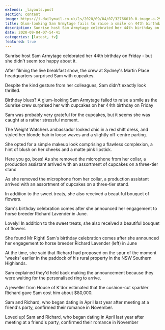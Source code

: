```yaml
---
extends: _layouts.post
section: content
image: https://i.dailymail.co.uk/1s/2020/09/04/07/32766010-0-image-a-29_1599199871222.jpg 
title: Glum-looking Sam Armytage fails to raise a smile on 44th birthday 
description: Sunrise host Sam Armytage celebrated her 44th birthday on Friday - but she didnt seem too happy about it. 
date: 2020-09-04-07-54-41 
categories: [latest, tv] 
featured: true 
--- 
```

Sunrise host Sam Armytage celebrated her 44th birthday on Friday - but she didn't seem too happy about it.

After filming the live breakfast show, the crew at Sydney's Martin Place headquarters surprised Sam with cupcakes.

Despite the kind gesture from her colleagues, Sam didn't exactly look thrilled. 

Birthday blues? A glum-looking Sam Armytage failed to raise a smile as the Sunrise crew surprised her with cupcakes on her 44th birthday on Friday

Sam was probably very grateful for the cupcakes, but it seems she was caught at a rather stressful moment.

The Weight Watchers ambassador looked chic in a red shift dress, and styled her blonde hair in loose waves and a slightly off-centre parting.

She opted for a simple makeup look comprising a flawless complexion, a hint of blush on her cheeks and a matte pink lipstick.

Here you go, boss! As she removed the microphone from her collar, a production assistant arrived with an assortment of cupcakes on a three-tier stand 

As she removed the microphone from her collar, a production assistant arrived with an assortment of cupcakes on a three-tier stand.

In addition to the sweet treats, she also received a beautiful bouquet of flowers.

Sam's birthday celebration comes after she announced her engagement to horse breeder Richard Lavender in June.

Lovely! In addition to the sweet treats, she also received a beautiful bouquet of flowers

She found Mr Right! Sam's birthday celebration comes after she announced her engagement to horse breeder Richard Lavender (left) in June 

At the time, she said that Richard had proposed on the spur of the moment 'weeks' earlier in the paddock of his rural property in the NSW Southern Highlands.

Sam explained they'd held back making the announcement because they were waiting for the personalised ring to arrive.

A jeweller from House of K'dor estimated that the cushion-cut sparkler Richard gave Sam cost him about $80,000. 

Sam and Richard, who began dating in April last year after meeting at a friend's party, confirmed their romance in November.

Loved up! Sam and Richard, who began dating in April last year after meeting at a friend's party, confirmed their romance in November

